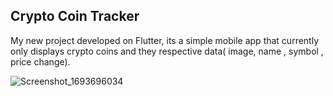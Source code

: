 ## Crypto Coin Tracker

My new project developed on Flutter, its a simple mobile app that currently only displays crypto coins and they respective data( image, name , symbol , price change).



![Screenshot_1693696034](https://github.com/Henrikdo/cryptocointracker/assets/79461006/98466390-c968-4561-84bd-e30fc53a2d3a)
